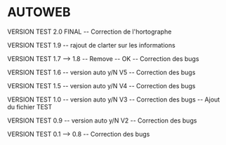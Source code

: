 # AUTOWEB
VERSION TEST 2.0 FINAL
-- Correction de l'hortographe


VERSION TEST 1.9
-- rajout de clarter sur les informations


VERSION TEST 1.7 --> 1.8
-- Remove -- OK
-- Correction des bugs

VERSION TEST 1.6
-- version auto y/N V5 
-- Correction des bugs


VERSION TEST 1.5
-- version auto y/N V4 
-- Correction des bugs


VERSION TEST 1.0
-- version auto y/N V3
-- Correction des bugs
-- Ajout du fichier TEST


VERSION TEST 0.9
-- version auto y/N V2 
-- Correction des bugs

VERSION TEST 0.1 --> 0.8
-- Correction des bugs

